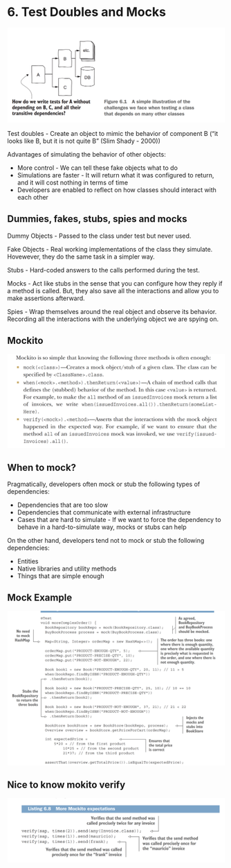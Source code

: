 <link rel="stylesheet" type="text/css" href="../styles.css">

<!-- <img src="img/testingWorkflow.png" alt="Effective testing" width="75%"> -->

<!-- <span class="term"> </span>
<span class="definition"> </span>
<span class="important"><span class="exclamation">!</span> </span> -->

# 6. Test Doubles and Mocks

<img src="img/whyTestMocks.png" alt="Why to use test mocks ?">

<span class="term"> Test doubles </span>
<span class="definition"> - Create an object to
mimic the behavior of component B <span class="important">(“it looks like B, but it is not quite B” (Slim Shady - 2000)) </span></span>

Advantages of simulating the behavior of other objects:
- <span class="term"> More control </span>
<span class="definition"> - We can tell these fake objects what to do</span>
- <span class="term"> Simulations are faster </span>
<span class="definition"> - It will return what it was configured to return, and it will cost nothing in terms of time</span>
- <span class="term"> Developers are enabled to reflect on how classes should interact with each other </span>

## Dummies, fakes, stubs, spies and mocks

<span class="term"> Dummy Objects </span>
<span class="definition"> - Passed to the class under test but never used. </span>

<span class="term"> Fake Objects </span>
<span class="definition"> - Real working implementations of the class they simulate. Hovewever, they do the same task in a simpler way.</span>

<span class="term"> Stubs </span>
<span class="definition"> - Hard-coded answers to the calls performed during the test. </span>

<span class="term"> Mocks </span>
<span class="definition"> - Act like stubs in the sense that you can configure how they reply if a method is called. But, they also save all the interactions and allow you to make assertions afterward.</span>

<span class="term"> Spies </span>
<span class="definition"> - Wrap themselves around the real object and observe its behavior. Recording all the interactions with the underlying object we are spying on. </span>

## Mockito 
<img src="img/mockitoImportantMethods.png" alt="Why to use test mocks ?">

## When to mock?

Pragmatically, developers often mock or stub the following types of dependencies:
- <span class="term"> Dependencies that are too slow </span>
- <span class="term"> Dependencies that communicate with external infrastructure </span>
- <span class="term"> Cases that are hard to simulate </span> <span class="definition"> - If we want to force the dependency to behave in a hard-to-simulate way, mocks or stubs can help </span>

On the other hand, developers tend not to mock or stub the following dependencies:
- <span class="term">  Entities </span> 
- <span class="term">  Native libraries and utility methods </span> 
- <span class="term"> Things that are simple enough </span> 

## Mock Example
<img src="img/mockExample.png" alt="Mock example">

## Nice to know mokito verify
<img src="img/verify.png" alt="Mock example">